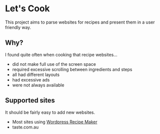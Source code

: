 # Let's Cook

This project aims to parse websites for recipes and present them in a user friendly way.


## Why?
I found quite often when cooking that recipe websites...
 - did not make full use of the screen space
 - required excessive scrolling between ingredients and steps
 - all had different layouts
 - had excessive ads
 - were not always available


## Supported sites
It should be fairly easy to add new websites.
 - Most sites using [Wordpress Recipe Maker](https://wordpress.org/plugins/wp-recipe-maker/)
 - taste.com.au

